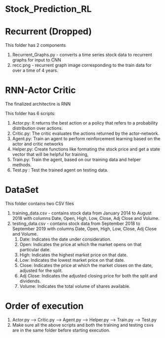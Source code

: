 # Stock_Prediction_RL
# Recurrent (Dropped) 
This folder has 2 components
1. Recurrent_Graphs.py - converts a time series stock data to recurrent graphs for input to CNN 
2. recc.png - recurrent graph image corresponding to the train data for over a time of 4 years.


# RNN-Actor Critic

The finalized architectire is RNN

This folder has 6 scripts:
1. Actor.py: It returns the best action or a policy that refers to a probability distribution over actions.
2. Critic.py: The critic evaluates the actions returned by the actor-network.
3. Agent.py: Train an agent to perform reinforcement learning based on the actor and critic networks
4. Helper.py: Create functions like formating the stock price and get a state vector that will be helpful for training,
5. Train.py: Train the agent, based on our training data and helper methods.
6. Test.py : Test the trained agent on testing data.


# DataSet
This folder contains two CSV files 
1. training_data.csv - contains stock data from January 2014 to August 2018 with columns Date, Open, High, Low, Close, Adj Close and Volume.
2. testing_data.csv - contains stock data from September 2018 to September 2019 with columns Date, Open, High, Low, Close, Adj Close and Volume.
   1. Date: Indicates the date under consideration.
   2. Open: Indicates the price at which the market opens on that particular date.
   3. High: Indicates the highest market price on that date.
   4. Low: Indicates the lowest market price on that date.
   5. Close: Indicates the price at which the market closes on the date, adjusted for the split.
   6. Adj Close: Indicates the adjusted closing price for both the split and dividends.
   7. Volume: Indicates the total volume of shares available.

# Order of execution
1. Actor.py --> Critic.py --> Agent.py --> Helper.py --> Train.py --> Test.py 
2. Make sure all the above scripts and both the training and testing csvs are in the same folder before starting execution. 
